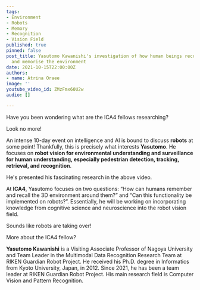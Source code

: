 ```yaml
---
tags:
- Environment
- Robots
- Memory
- Recognition
- Vision Field
published: true
pinned: false
post_title: Yasutomo Kawanishi's investigation of how human beings recognise, describe
  and memorise the environment
date: 2021-10-15T22:00:00Z
authors:
- name: Atrina Oraee
image: ''
youtube_video_id: ZMzFmx60U2w
audio: []

---
```

Have you been wondering what are the ICA4 fellows researching?

Look no more!

An intense 10-day event on intelligence and AI is bound to discuss **robots** at some point! Thankfully, this is precisely what interests **Yasutomo**. He focuses on **robot vision for environmental understanding and surveillance for human understanding, especially pedestrian detection, tracking, retrieval, and recognition**.

He's presented his fascinating research in the above video.

At **ICA4**, Yasutomo focuses on two questions: “How can humans remember and recall the 3D environment around them?” and “Can this functionality be implemented on robots?”. Essentially, he will be working on incorporating knowledge from cognitive science and neuroscience into the robot vision field.

Sounds like robots are taking over!

More about the ICA4 fellow?

**Yasutomo Kawanishi** is a Visiting Associate Professor of Nagoya University and Team Leader in the Multimodal Data Recognition Research Team at RIKEN Guardian Robot Project. He received his Ph.D. degree in Informatics from Kyoto University, Japan, in 2012. Since 2021, he has been a team leader at RIKEN Guardian Robot Project. His main research field is Computer Vision and Pattern Recognition.